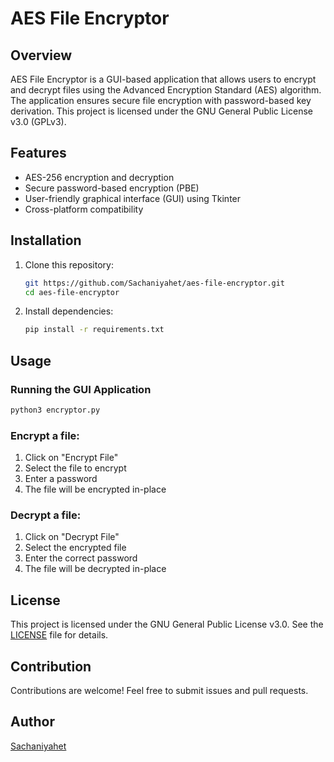 # AES File Encryptor

## Overview
AES File Encryptor is a GUI-based application that allows users to encrypt and decrypt files using the Advanced Encryption Standard (AES) algorithm. The application ensures secure file encryption with password-based key derivation. This project is licensed under the GNU General Public License v3.0 (GPLv3).

## Features
- AES-256 encryption and decryption
- Secure password-based encryption (PBE)
- User-friendly graphical interface (GUI) using Tkinter
- Cross-platform compatibility

## Installation
1. Clone this repository:
   ```sh
   git https://github.com/Sachaniyahet/aes-file-encryptor.git
   cd aes-file-encryptor
   ```
2. Install dependencies:
   ```sh
   pip install -r requirements.txt
   ```

## Usage
### Running the GUI Application
```sh
python3 encryptor.py
```

### Encrypt a file:
1. Click on "Encrypt File"
2. Select the file to encrypt
3. Enter a password
4. The file will be encrypted in-place

### Decrypt a file:
1. Click on "Decrypt File"
2. Select the encrypted file
3. Enter the correct password
4. The file will be decrypted in-place

## License
This project is licensed under the GNU General Public License v3.0. See the [LICENSE](LICENSE) file for details.

## Contribution
Contributions are welcome! Feel free to submit issues and pull requests.

## Author
[Sachaniyahet](https://github.com/Sachaniyahet)
